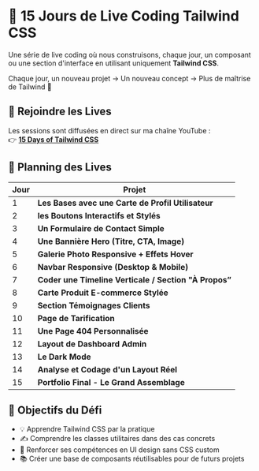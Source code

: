 # 🚀 15 Jours de Live Coding Tailwind CSS

Une série de live coding où nous construisons, chaque jour, un composant ou une section d'interface en utilisant uniquement **Tailwind CSS**.

Chaque jour, un nouveau projet → Un nouveau concept → Plus de maîtrise de Tailwind 💪

## 🔴 Rejoindre les Lives

Les sessions sont diffusées en direct sur ma chaîne YouTube :  
👉 [**15 Days of Tailwind CSS**](https://youtube.com/playlist?list=PLCfWsbfoICpvXxtkBrAqPydi04raxaxg_&si=_DkZClrXZkuY-fV0)

## 📅 Planning des Lives

| Jour | Projet                                                |
| ---- | ----------------------------------------------------- |
| 1    | **Les Bases avec une Carte de Profil Utilisateur**    |
| 2    | **les Boutons Interactifs et Stylés**                 |
| 3    | **Un Formulaire de Contact Simple**                   |
| 4    | **Une Bannière Hero (Titre, CTA, Image)**             |
| 5    | **Galerie Photo Responsive + Effets Hover**           |
| 6    | **Navbar Responsive (Desktop & Mobile)**              |
| 7    | **Coder une Timeline Verticale / Section "À Propos”** |
| 8    | **Carte Produit E-commerce Stylée**                   |
| 9    | **Section Témoignages Clients**                       |
| 10   | **Page de Tarification**                              |
| 11   | **Une Page 404 Personnalisée**                        |
| 12   | **Layout de Dashboard Admin**                         |
| 13   | **Le Dark Mode**                                      |
| 14   | **Analyse et Codage d'un Layout Réel**                |
| 15   | **Portfolio Final - Le Grand Assemblage**             |

## 🎯 Objectifs du Défi

- 💡 Apprendre Tailwind CSS par la pratique
- ✍️ Comprendre les classes utilitaires dans des cas concrets
- 🧠 Renforcer ses compétences en UI design sans CSS custom
- 📚 Créer une base de composants réutilisables pour de futurs projets
